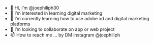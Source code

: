 - 👋 Hi, I’m @joephiliph30
- 👀 I’m interested in learning digital marketing 
- 🌱 I’m currently learning how to use adobe xd and digital marketing platforms
- 💞️ I’m looking to collaborate on app or web project
- 📫 How to reach me ... by DM instagram @joephiliph

<!---
joephiliph30/joephiliph30 is a ✨ special ✨ repository because its `README.md` (this file) appears on your GitHub profile.
You can click the Preview link to take a look at your changes.
--->
